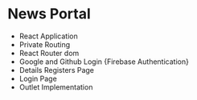 # News Portal
* React Application
* Private Routing
* React Router dom
* Google and Github Login {Firebase Authentication}
* Details Registers Page
* Login Page
* Outlet Implementation
